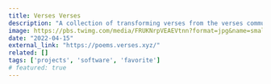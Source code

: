 ```yaml
---
title: Verses Verses
description: "A collection of transforming verses from the verses community and an interactive lab to make your own.<br/><br/>Created in collaboration with [Verses](https://verses.xyz/)."
image: https://pbs.twimg.com/media/FRUKNrpVEAEVtnn?format=jpg&name=small
date: "2022-04-15"
external_link: "https://poems.verses.xyz/"
related: []
tags: ['projects', 'software', 'favorite']
# featured: true
---
```

